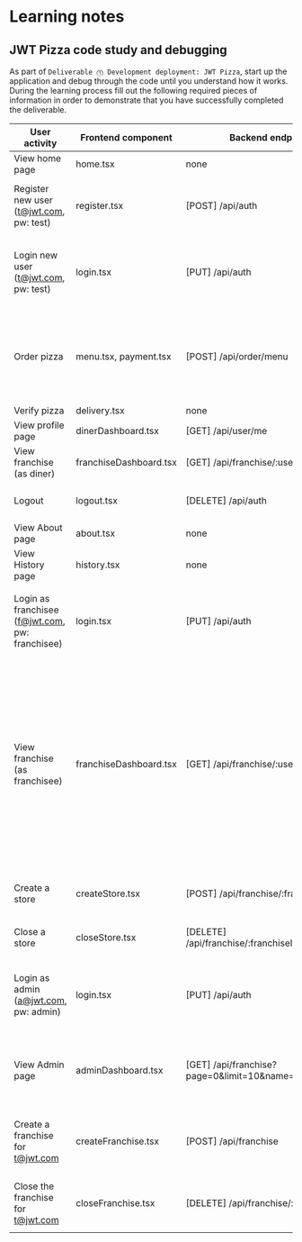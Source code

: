 # Learning notes

## JWT Pizza code study and debugging

As part of `Deliverable ⓵ Development deployment: JWT Pizza`, start up the application and debug through the code until you understand how it works. During the learning process fill out the following required pieces of information in order to demonstrate that you have successfully completed the deliverable.

| User activity                                       | Frontend component | Backend endpoints | Database SQL |
| --------------------------------------------------- | ------------------ | ----------------- | ------------ |
| View home page                                      | home.tsx           | none              | none         |
| Register new user<br/>(t@jwt.com, pw: test)         | register.tsx       | [POST] /api/auth  | `INSERT INTO user (name, email, password) VALUES (?, ?, ?)`<br/>`INSERT INTO userRole (userId, role, objectId) VALUES (?, ?, ?)` |
| Login new user<br/>(t@jwt.com, pw: test)            | login.tsx          | [PUT] /api/auth   | `INSERT INTO auth (token, userId) VALUES (?, ?) ON DUPLICATE KEY UPDATE token=token`<br/>`SELECT * FROM user WHERE email=?`<br/>`SELECT * FROM userRole WHERE userId=?` |
| Order pizza                                         | menu.tsx, payment.tsx | [POST] /api/order/menu | `SELECT userId FROM auth WHERE token=?`<br/>`INSERT INTO dinerOrder (dinerId, franchiseId, storeId, date) VALUES (?, ?, ?, now())`<br/>`INSERT INTO orderItem (orderId, menuId, description, price) VALUES (?, ?, ?, ?)` |
| Verify pizza                                        | delivery.tsx	     | none              | none         |
| View profile page                                   | dinerDashboard.tsx | [GET] /api/user/me| `SELECT userId FROM auth WHERE token=?` |
| View franchise<br/>(as diner)                       | franchiseDashboard.tsx |  [GET] /api/franchise/:userId | `SELECT id, name FROM store WHERE franchiseId=?` |
| Logout                                              | logout.tsx         | [DELETE] /api/auth| `SELECT userId FROM auth WHERE token=?`</br>`DELETE FROM auth WHERE token=?` |
| View About page                                     | about.tsx          | none              | none         |
| View History page                                   | history.tsx	       | none              | none         |
| Login as franchisee<br/>(f@jwt.com, pw: franchisee) | login.tsx	         | [PUT] /api/auth   | `INSERT INTO auth (token, userId) VALUES (?, ?) ON DUPLICATE KEY UPDATE token=token`<br/>`SELECT * FROM user WHERE email=?`<br/>`SELECT * FROM userRole WHERE userId=?` |
| View franchise<br/>(as franchisee)                  | franchiseDashboard.tsx | [GET] /api/franchise/:userId | `SELECT objectId FROM userRole WHERE role='franchisee' AND userId=?`<br/>`SELECT id, name FROM franchise WHERE id in (...)`<br/>`SELECT u.id, u.name, u.email FROM userRole ur JOIN user u ON u.id=ur.userId WHERE ur.objectId=? AND ur.role='franchisee'`<br/>`SELECT s.id, s.name, COALESCE(SUM(oi.price),0) AS totalRevenue FROM dinerOrder do JOIN orderItem oi ON do.id=oi.orderId RIGHT JOIN store s ON s.id=do.storeId WHERE s.franchiseId=? GROUP BY s.id` |
| Create a store                                      | createStore.tsx	   | [POST] /api/franchise/:franchiseId/store |  `SELECT userId FROM auth WHERE token=?`<br/>`INSERT INTO store (franchiseId, name) VALUES (?, ?)`             |
| Close a store                                       | closeStore.tsx	   | [DELETE] /api/franchise/:franchiseId/store/:storeId | `SELECT userId FROM auth WHERE token=?`<br/>`DELETE FROM store WHERE franchiseId=? AND id=?` |
| Login as admin<br/>(a@jwt.com, pw: admin)           | login.tsx	         | [PUT] /api/auth	                  | `INSERT INTO auth (token, userId) VALUES (?, ?) ON DUPLICATE KEY UPDATE token=token`<br/>`SELECT * FROM user WHERE email=?`<br/>`SELECT * FROM userRole WHERE userId=?` |
| View Admin page                                     | adminDashboard.tsx | [GET] /api/franchise?page=0&limit=10&name=* | `SELECT userId FROM auth WHERE token=?`<br/>`SELECT id, name FROM franchise WHERE name LIKE ? LIMIT ${limit + 1} OFFSET ${offset}`<br/>`SELECT id, name FROM store WHERE franchiseId=?` |
| Create a franchise for t@jwt.com                    | createFranchise.tsx| [POST] /api/franchise | `SELECT id, name FROM user WHERE email=?`</br>`INSERT INTO franchise (name) VALUES (?)`</br>`INSERT INTO userRole (userId, role, objectId) VALUES (?, ?, ?)` |
| Close the franchise for t@jwt.com                   | closeFranchise.tsx | [DELETE] /api/franchise/:franchiseId | `DELETE FROM store WHERE franchiseId=?`</br>`DELETE FROM userRole WHERE objectId=?`</br>`DELETE FROM franchise WHERE id=?` |
